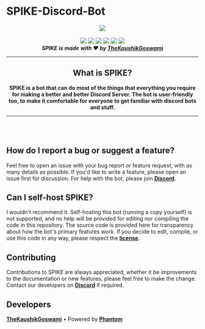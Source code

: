 
# SPIKE-Discord-Bot

<!--Copyright 2021 TheKaushikGoswami <https:github.com/TheKaushikGoswami>

Licensed under the Apache License, Version 2.0(the "License");
you may not use this file except in compliance with the License.
You may obtain a copy of the License at

http://www.apache.org/licenses/LICENSE-2.0
 
Unless required by applicable law or agreed to in writing, software
distributed under the License is distributed on an "AS IS" BASIS,
    WITHOUT WARRANTIES OR CONDITIONS OF ANY KIND, either express or implied.
    See the License for the specific language governing permissions and
limitations under the License.
-->
<div align="center">
    <img src="https://camo.githubusercontent.com/a6d891796227299aba9e78e8a6c0fd9fb8e622d20ba86bf1c9f1db7f9033ad78/68747470733a2f2f696d616765732d6578742d322e646973636f72646170702e6e65742f65787465726e616c2f565f587177433148586f787343747730584a5445434c4b2d3835344b726e795545644e70456550445f67772f2533467769647468253344313339352532366865696768742533443334392f68747470732f6d656469612e646973636f72646170702e6e65742f6174746163686d656e74732f3832313634393532323637323932363734302f3834353639353136323930353931393531382f5350494b452d62616e6e65722e706e67" align="center">
  <br>
  <br>
  <img src="https://img.shields.io/github/stars/TheKaushikGoswami/SPIKE-Discord-Bot?style=for-the-badge&logo=github">
  <img src="https://img.shields.io/github/last-commit/TheKaushikGoswami/SPIKE-Discord-Bot?style=for-the-badge&color=red">
  <img src="https://img.shields.io/github/forks/TheKaushikGoswami/SPIKE-Discord-Bot?style=for-the-badge&logo=github&color=orange">
  <img src="https://img.shields.io/github/v/release/TheKaushikGoswami/SPIKE-Discord-Bot?style=for-the-badge&logo=github&color=green">
  <img src="https://img.shields.io/badge/Library-discord.py-cyan?style=for-the-badge&label=Library&logo=gitbook">
  <img src="https://img.shields.io/badge/License-Apache--2.0--License-pink?style=for-the-badge&label=License&logo=apache">
  <br>
 <strong> <i>SPIKE is made with ❤️ by <u>TheKaushikGoswami</u></i></strong>
 <br>
 <hr>
  
## What is SPIKE?
<strong>SPIKE is a bot that can do most of the things that everything you require for making a better and better Discord Server. The bot is user-friendly too, to make it comfortable for everyone to get familiar with discord bots and stuff.</strong>
  <hr>

<br>
<br>

</div>

## How do I report a bug or suggest a feature?
Feel free to open an issue with your bug report or feature request, with as many details as possible. If you'd like to write a feature, please open an issue first for discussion. For help with the bot, please join [**Discord**](https://discord.gg/EdHv7ZgF3M).

## Can I self-host SPIKE?
I wouldn't recommend it. Self-hosting this bot (running a copy yourself) is not supported, and no help will be provided for editing nor compiling the code in this repository. The source code is provided here for transparency about how the bot's primary features work. If you decide to edit, compile, or use this code in any way, please respect the [**license**](https://github.com/TheKaushikGoswami/SPIKE-Discord-Bot/blob/main/LICENSE).

## Contributing
Contributions to SPIKE are always appreciated, whether it be improvements to the documentation or new features, please feel free to make the change. Contact our developers on  [**Discord**](https://discord.gg/EdHv7ZgF3M) if required.

## Developers 
[**TheKaushikGoswami**](https://github.com/TheKaushikGoswami) • Powered by [**Phantom**](https://github.com/PHANTOM-14)

